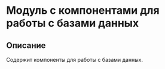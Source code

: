 # Модуль с компонентами для работы с базами данных

## Описание
Содержит компоненты для работы с базами данных.


